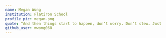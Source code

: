 ```yaml
---
name: Megan Wong
institution: Flatiron School
profile_pic: megan.png
quote: “And then things start to happen, don’t worry. Don’t stew. Just go right along. You’ll start happening too." - Dr.Seuss
github_user: mwong068
---
```

